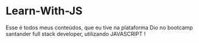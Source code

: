 # Learn-With-JS
Esse é todos meus conteúdos, que eu tive na plataforma Dio no bootcamp santander full stack developer, utilizando JAVASCRIPT !
